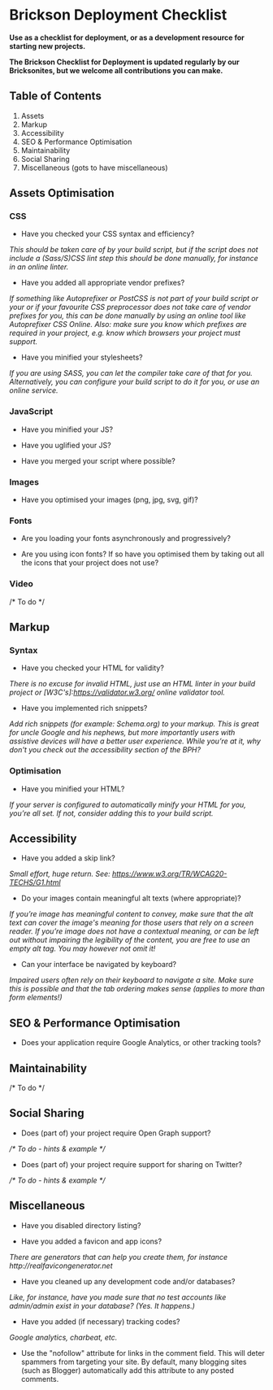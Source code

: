 # Brickson Deployment Checklist

**Use as a checklist for deployment, or as a development resource for starting new projects.**

**The Brickson Checklist for Deployment is updated regularly by our Bricksonites, but we welcome all contributions you can make.**


## Table of Contents

1. Assets
2. Markup
3. Accessibility
4. SEO & Performance Optimisation
5. Maintainability
5. Social Sharing
7. Miscellaneous (gots to have miscellaneous)

## Assets Optimisation


### CSS

*	Have you checked your CSS syntax and efficiency?

_This should be taken care of by your build script, but if the script does not include a (Sass/S)CSS lint step this should be done manually, for instance in an online linter._

* Have you added all appropriate vendor prefixes?

_If something like Autoprefixer or PostCSS is not part of your build script or your or if your favourite CSS preprocessor does not take care of vendor prefixes for you, this can be done manually by using an online tool like Autoprefixer CSS Online. Also: make sure you know which prefixes are required in your project, e.g. know which browsers your project must support._

* Have you minified your stylesheets?

_If you are using SASS, you can let the compiler take care of that for you. Alternatively, you can configure your build script to do it for you, or use an online service._


### JavaScript

* Have you minified your JS?

* Have you uglified your JS?

* Have you merged your script where possible?


### Images

* Have you optimised your images (png, jpg, svg, gif)?


### Fonts

* Are you loading your fonts asynchronously and progressively?

* Are you using icon fonts? If so have you optimised them by taking out all the icons that your project does not use?

### Video

/* To do */

## Markup

### Syntax

* Have you checked your HTML for validity?

_There is no excuse for invalid HTML, just use an HTML linter in your build project or [W3C's]:https://validator.w3.org/ online validator tool._

* Have you implemented rich snippets?

_Add rich snippets (for example: Schema.org) to your markup. This is great for uncle Google and his nephews, but more importantly users with assistive devices will have a better user experience. While you’re at it, why don't you check out the accessibility section of the BPH?_

### Optimisation

* Have you minified your HTML?

_If your server is configured to automatically minify your HTML for you, you’re all set. If not, consider adding this to your build script._

## Accessibility

* Have you added a skip link?

_Small effort, huge return. See: https://www.w3.org/TR/WCAG20-TECHS/G1.html_

* Do your images contain meaningful alt texts (where appropriate)?

_If you’re image has meaningful content to convey, make sure that the alt text can cover the image's meaning for those users that rely on a screen reader. If you’re image does not have a contextual meaning, or can be left out without impairing the legibility of the content, you are free to use an empty alt tag. You may however not omit it!_

* Can your interface be navigated by keyboard?

_Impaired users often rely on their keyboard to navigate a site. Make sure this is possible and that the tab ordering makes sense (applies to more than form elements!)_


## SEO & Performance Optimisation

* Does your application require Google Analytics, or other tracking tools?


## Maintainability

/* To do */


## Social Sharing

* Does (part of) your project require Open Graph support?

_/* To do - hints & example */_


* Does (part of) your project require support for sharing on Twitter?

_/* To do - hints & example */_


## Miscellaneous

* Have you disabled directory listing?

* Have you added a favicon and app icons?

_There are generators that can help you create them, for instance http://realfavicongenerator.net_

* Have you cleaned up any development code and/or databases?

_Like, for instance, have you made sure that no test accounts like admin/admin exist in your database? (Yes. It happens.)_

* Have you added (if necessary) tracking codes?

_Google analytics, charbeat, etc._

* Use the "nofollow" attribute for links in the comment field. This will deter spammers from targeting your site. By default, many blogging sites (such as Blogger) automatically add this attribute to any posted comments.

